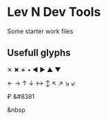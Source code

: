# Lev N Dev Tools

Some starter work files

## Usefull glyphs

✕ ✖ ∗ • ◀ ▶ ▲ ▼

← → ↑ ↓ ↔ ↕ ↖ ↗ ↘ ↙

₽ &#8381

&nbsp 

&#32;